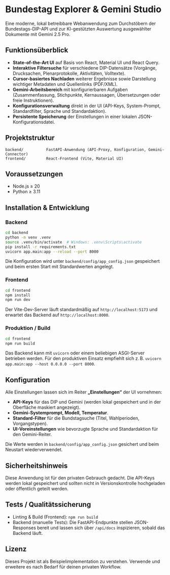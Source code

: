 # Bundestag Explorer & Gemini Studio

Eine moderne, lokal betreibbare Webanwendung zum Durchstöbern der Bundestags-DIP-API und zur KI-gestützten Auswertung ausgewählter Dokumente mit Gemini 2.5 Pro.

## Funktionsüberblick

- **State-of-the-Art UI** auf Basis von React, Material UI und React Query.
- **Interaktive Filtersuche** für verschiedene DIP-Datensätze (Vorgänge, Drucksachen, Plenarprotokolle, Aktivitäten, Volltexte).
- **Cursor-basiertes Nachladen** weiterer Ergebnisse sowie Darstellung wichtiger Metadaten und Quellenlinks (PDF/XML).
- **Gemini-Arbeitsbereich** mit konfigurierbaren Aufgaben (Zusammenfassung, Stichpunkte, Kernaussagen, Übersetzungen oder freie Instruktionen).
- **Konfigurationsverwaltung** direkt in der UI (API-Keys, System-Prompt, Standardfilter, Sprache und Standardaktion).
- **Persistente Speicherung** der Einstellungen in einer lokalen JSON-Konfigurationsdatei.

## Projektstruktur

```
backend/          FastAPI-Anwendung (API-Proxy, Konfiguration, Gemini-Connector)
frontend/         React-Frontend (Vite, Material UI)
```

## Voraussetzungen

- Node.js ≥ 20
- Python ≥ 3.11

## Installation & Entwicklung

### Backend

```bash
cd backend
python -m venv .venv
source .venv/bin/activate  # Windows: .venv\Scripts\activate
pip install -r requirements.txt
uvicorn app.main:app --reload --port 8000
```

Die Konfiguration wird unter `backend/config/app_config.json` gespeichert und beim ersten Start mit Standardwerten angelegt.

### Frontend

```bash
cd frontend
npm install
npm run dev
```

Der Vite-Dev-Server läuft standardmäßig auf `http://localhost:5173` und erwartet das Backend auf `http://localhost:8000`.

### Produktion / Build

```bash
cd frontend
npm run build
```

Das Backend kann mit `uvicorn` oder einem beliebigen ASGI-Server betrieben werden. Für den produktiven Einsatz empfiehlt sich z. B. `uvicorn app.main:app --host 0.0.0.0 --port 8000`.

## Konfiguration

Alle Einstellungen lassen sich im Reiter **„Einstellungen“** der UI vornehmen:

- **API-Keys** für das DIP und Gemini (werden lokal gespeichert und in der Oberfläche maskiert angezeigt).
- **Gemini-Systemprompt, Modell, Temperatur**.
- **Standard-Filter** für die Bundstagsuche (Titel, Wahlperioden, Vorgangstypen).
- **UI-Voreinstellungen** wie bevorzugte Sprache und Standardaktion für den Gemini-Reiter.

Die Werte werden in `backend/config/app_config.json` gesichert und beim Neustart wiederverwendet.

## Sicherheitshinweis

Diese Anwendung ist für den privaten Gebrauch gedacht. Die API-Keys werden lokal gespeichert und sollten nicht in Versionskontrolle hochgeladen oder öffentlich geteilt werden.

## Tests / Qualitätssicherung

- Linting & Build (Frontend): `npm run build`
- Backend (manuelle Tests): Die FastAPI-Endpunkte stellen JSON-Responses bereit und lassen sich über `/api/docs` inspizieren, sobald das Backend läuft.

## Lizenz

Dieses Projekt ist als Beispielimplementation zu verstehen. Verwende und erweitere es nach Bedarf für deinen privaten Workflow.
